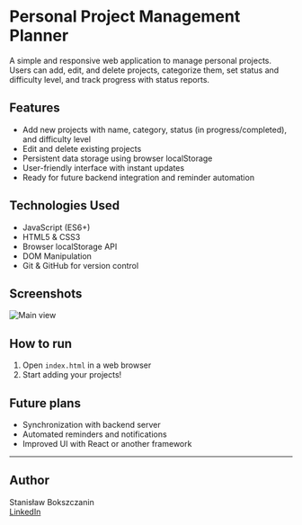 # Personal Project Management Planner

A simple and responsive web application to manage personal projects. Users can add, edit, and delete projects, categorize them, set status and difficulty level, and track progress with status reports.

## Features

- Add new projects with name, category, status (in progress/completed), and difficulty level  
- Edit and delete existing projects  
- Persistent data storage using browser localStorage  
- User-friendly interface with instant updates  
- Ready for future backend integration and reminder automation  

## Technologies Used

- JavaScript (ES6+)  
- HTML5 & CSS3  
- Browser localStorage API  
- DOM Manipulation  
- Git & GitHub for version control  

## Screenshots

![Main view]()  

## How to run

1. Open `index.html` in a web browser  
2. Start adding your projects!

## Future plans

- Synchronization with backend server  
- Automated reminders and notifications  
- Improved UI with React or another framework  

---

## Author

Stanisław Bokszczanin  
[LinkedIn]([https://linkedin.com/in/TwojProfil](https://www.linkedin.com/in/stanisław-bokszczanin-879370360/))
